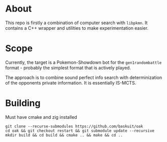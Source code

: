 # About

This repo is firstly a combination of computer search with `libpkmn`. It contains a C++ wrapper and utilities to make experimentation easier.

# Scope

Currently, the target is a Pokemon-Showdown bot for the `gen1randombattle` format - probably the simplest format that is actively played.

The approach is to combine sound perfect info search with determinization of the opponents private information. It is essentially IS-MCTS.

# Building

Must have cmake and zig installed

```
git clone --recurse-submodules https://github.com/baskuit/oak
cd oak && git checkout restart && git submodule update --recursive
mkdir build && cd build && cmake .. && make && cd .. 
```